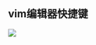 ## vim编辑器快捷键 
   ![](https://doc.shiyanlou.com/document-uid731737labid7100timestamp1531381084391.png)  
  
